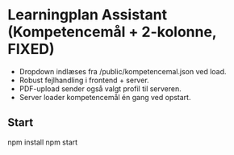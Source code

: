 # Learningplan Assistant (Kompetencemål + 2-kolonne, FIXED)

- Dropdown indlæses fra /public/kompetencemal.json ved load.
- Robust fejlhandling i frontend + server.
- PDF-upload sender også valgt profil til serveren.
- Server loader kompetencemål én gang ved opstart.

## Start
npm install
npm start
